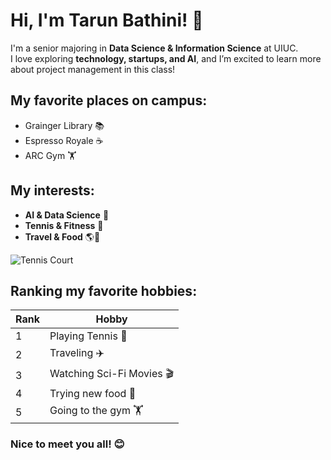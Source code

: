 # Hi, I'm Tarun Bathini! 👋  

I'm a senior majoring in **Data Science & Information Science** at UIUC.  
I love exploring **technology, startups, and AI**, and I’m excited to learn more about project management in this class!

## My favorite places on campus:
- Grainger Library 📚
- Espresso Royale ☕
- ARC Gym 🏋️

## My interests:
- **AI & Data Science** 🤖
- **Tennis & Fitness** 🎾
- **Travel & Food** 🌎🍜

![Tennis Court]([[https://upload.wikimedia.org/wikipedia/commons/1/1d/Tennis_Racket_and_Balls.jpg](https://encrypted-tbn0.gstatic.com/images?q=tbn:ANd9GcR_fZloFKWf59aQLvNAmXoqZZsXGytIjSTaoA&s)](https://images.unsplash.com/photo-1622163642998-1ea32b0bbc67?fm=jpg&q=60&w=3000&ixlib=rb-4.0.3&ixid=M3wxMjA3fDB8MHxzZWFyY2h8Mnx8dGVubmlzJTIwcmFja2V0fGVufDB8fDB8fHww))

## Ranking my favorite hobbies:

| Rank | Hobby           |
|------|---------------|
| 1    | Playing Tennis 🎾 |
| 2    | Traveling ✈️ |
| 3    | Watching Sci-Fi Movies 🎬 |
| 4    | Trying new food 🍜 |
| 5    | Going to the gym 🏋️ |

### Nice to meet you all! 😊
